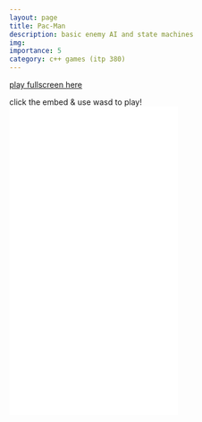 ```yaml
---
layout: page
title: Pac-Man
description: basic enemy AI and state machines
img:
importance: 5
category: c++ games (itp 380)
---
```


<a href="../../games/pacman.html" target="_blank">play fullscreen here</a>

click the embed & use wasd to play!
<embed type="text/html" src="../../games/pacman.html"   width="60%" height="550">
